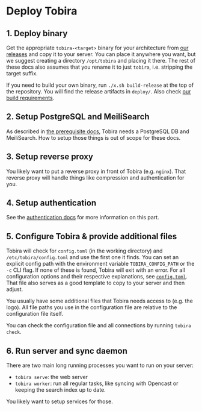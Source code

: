 # Deploy Tobira

## 1. Deploy binary

Get the appropriate `tobira-<target>` binary for your architecture from [our releases](https://github.com/elan-ev/tobira/releases) and copy it to your server.
You can place it anywhere you want, but we suggest creating a directory `/opt/tobira` and placing it there.
The rest of these docs also assumes that you rename it to just `tobira`, i.e. stripping the target suffix.

If you need to build your own binary, run `./x.sh build-release` at the top of the repository.
You will find the release artifacts in `deploy/`.
Also check [our build requirements](./build-requirements.md).


## 2. Setup PostgreSQL and MeiliSearch

As described in [the prerequisite docs](./run-requirements.md), Tobira needs a PostgreSQL DB and MeiliSearch.
How to setup those things is out of scope for these docs.


## 3. Setup reverse proxy

You likely want to put a reverse proxy in front of Tobira (e.g. `nginx`).
That reverse proxy will handle things like compression and authentication for you.


## 4. Setup authentication

See the [authentication docs](./auth) for more information on this part.


## 5. Configure Tobira & provide additional files

Tobira will check for `config.toml` (in the working directory) and `/etc/tobira/config.toml` and use the first one it finds.
You can set an explicit config path with the environment variable `TOBIRA_CONFIG_PATH` or the `-c` CLI flag.
If none of these is found, Tobira will exit with an error.
For all configuration options and their respective explanations, see [`config.toml`](./config.toml).
That file also serves as a good template to copy to your server and then adjust.

You usually have some additional files that Tobira needs access to (e.g. the logo).
All file paths you use in the configuration file are relative to the configuration file itself.

You can check the configuration file and all connections by running `tobira check`.


## 6. Run server and sync daemon

There are two main long running processes you want to run on your server:

- `tobira serve`: the web server
- `tobira worker`: run all regular tasks, like syncing with Opencast or keeping the search index up to date.

You likely want to setup services for those.

